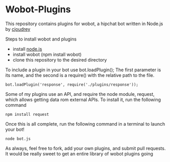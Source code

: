 Wobot-Plugins
=============

This repository contains plugins for wobot, a hipchat bot written in Node.js by [cjoudrey](http://github.com/cjoudrey)

Steps to install wobot and plugins
 - install [node.js](http://nodejs.org/)
 - install wobot (npm install wobot)
 - clone this repository to the desired directory

To include a plugin in your bot use bot.loadPlugin(); The first parameter is its name, and the second is a require() with the relative path to the file.

    bot.loadPlugin('response', require('./plugins/response'));
    
Some of my plugins use an API, and require the node module, request, which allows getting data rom external APIs. To install it, run the following command

    npm install request

Once this is all complete, run the following command in a terminal to launch your bot!

    node bot.js

As always, feel free to fork, add your own plugins, and submit pull requests. It would be really sweet to get an entire library of wobot plugins going
